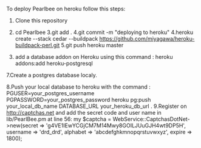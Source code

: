 To deploy Pearlbee on heroku follow this steps:

1. Clone this repository
2. cd Pearlbee
3.git add .
4.git commit -m "deploying to heroku"
4.heroku create --stack cedar --buildpack https://github.com/miyagawa/heroku-buildpack-perl.git
5.git push heroku master

6. add a database addon on Heroku using this command : heroku addons:add heroku-postgresql

7.Create a postgres database localy.

8.Push your local database to heroku with the command :
PGUSER=your_postgres_username PGPASSWORD=your_postgres_password heroku pg:push your_local_db_name DATABASE_URL your_heroku_db_url .
9.Register on http://captchas.net and add the secret code and user name in lib/PearlBee.pm at line 56:
    my $captcha = WebService::CaptchasDotNet->new(secret   => 'g4VE1IEwYCGjCM7M14Mwy8GOILJUuGJH4wt9DP5H',
                                            username =>   'drd_drd',
                                            alphabet => 'abcdefghkmnopqrstuvwxyz',
                                            expire   => 1800); 



